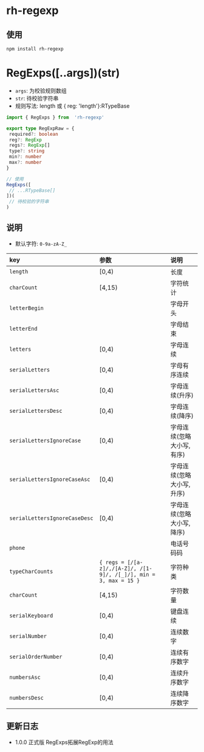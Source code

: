 # rh-regexp

## 使用

```shell
npm install rh-regexp
```

# RegExps([..args])(str)

- `args`: 为校验规则数组
- `str`: 待校验字符串
- 规则写法: length 或 { reg: 'length'}:RTypeBase

```ts
import { RegExps } from  'rh-regexp'

export type RegExpRaw = {
 required?: boolean
 reg?: RegExp
 regs?: RegExp[]
 type?: string
 min?: number
 max?: number
}

// 使用
RegExps([
 // ...RTypeBase[]
])(
 // 待校验的字符串
)

```

## 说明

- 默认字符: `0-9a-zA-Z_`

| key                           | 参数                                                              | 说明                       |
| :---------------------------- | :---------------------------------------------------------------- | :------------------------- |
| `length`                      | [0,4)                                                             | 长度                       |
| `charCount`                   | [4,15)                                                            | 字符统计                   |
| `letterBegin`                 |                                                                   | 字母开头                   |
| `letterEnd`                   |                                                                   | 字母结束                   |
| `letters`                     | [0,4)                                                             | 字母连续                   |
| `serialLetters`               | [0,4)                                                             | 字母有序连续               |
| `serialLettersAsc`            | [0,4)                                                             | 字母连续(升序)             |
| `serialLettersDesc`           | [0,4)                                                             | 字母连续(降序)             |
| `serialLettersIgnoreCase`     | [0,4)                                                             | 字母连续(忽略大小写, 有序) |
| `serialLettersIgnoreCaseAsc`  | [0,4)                                                             | 字母连续(忽略大小写,升序)  |
| `serialLettersIgnoreCaseDesc` | [0,4)                                                             | 字母连续(忽略大小写,降序)  |
| `phone`                       |                                                                   | 电话号码码                 |
| `typeCharCounts`              | `{ regs = [/[a-z]/,/[A-Z]/, /[1-9]/, /[_]/], min = 3, max = 15 }` | 字符种类                   |
| `charCount`                   | [4,15)                                                            | 字符数量                   |
| `serialKeyboard`              | [0,4)                                                             | 键盘连续                   |
| `serialNumber`                | [0,4)                                                             | 连续数字                   |
| `serialOrderNumber`           | [0,4)                                                             | 连续有序数字               |
| `numbersAsc`                  | [0,4)                                                             | 连续升序数字               |
| `numbersDesc`                 | [0,4)                                                             | 连续降序数字               |

## 更新日志

- 1.0.0 正式版 RegExps拓展RegExp的用法
